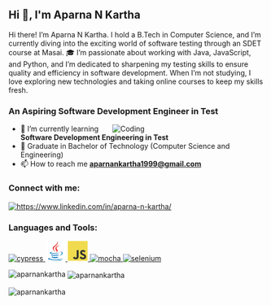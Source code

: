 ## Hi 👋, I'm Aparna N Kartha

Hi there! I’m Aparna N Kartha. I hold a B.Tech in Computer Science, and I’m currently diving into the exciting world of software testing through an SDET course at Masai. 🎓
I’m passionate about working with Java, JavaScript, and Python, and I’m dedicated to sharpening my testing skills to ensure quality and efficiency in software development.
When I’m not studying, I love exploring new technologies and taking online courses to keep my skills fresh.

<h3 align="left">An Aspiring Software Development Engineer in Test</h3>


<img align="right" alt="Coding" width="300" src="https://i.pinimg.com/originals/79/9e/0d/799e0d7779f6ea6c3a89885ff60c55af.gif">

- 🌱 I’m currently learning **Software Development Engineering in Test**
- 💬 Graduate in Bachelor of Technology (Computer Science and Engineering)
- 📫 How to reach me **aparnankartha1999@gmail.com**

<h3 align="left">Connect with me:</h3>
<p align="left">
<a href="https://linkedin.com/in/https://www.linkedin.com/in/aparna-n-kartha/" target="blank"><img align="center" src="https://raw.githubusercontent.com/rahuldkjain/github-profile-readme-generator/master/src/images/icons/Social/linked-in-alt.svg" alt="https://www.linkedin.com/in/aparna-n-kartha/" height="30" width="40" /></a>
</p>

<h3 align="left">Languages and Tools:</h3>
<p align="left"> <a href="https://www.cypress.io" target="_blank" rel="noreferrer"> <img src="https://raw.githubusercontent.com/simple-icons/simple-icons/6e46ec1fc23b60c8fd0d2f2ff46db82e16dbd75f/icons/cypress.svg" alt="cypress" width="40" height="40"/> </a> <a href="https://www.java.com" target="_blank" rel="noreferrer"> <img src="https://raw.githubusercontent.com/devicons/devicon/master/icons/java/java-original.svg" alt="java" width="40" height="40"/> </a> <a href="https://developer.mozilla.org/en-US/docs/Web/JavaScript" target="_blank" rel="noreferrer"> <img src="https://raw.githubusercontent.com/devicons/devicon/master/icons/javascript/javascript-original.svg" alt="javascript" width="40" height="40"/> </a> <a href="https://mochajs.org" target="_blank" rel="noreferrer"> <img src="https://www.vectorlogo.zone/logos/mochajs/mochajs-icon.svg" alt="mocha" width="40" height="40"/> </a> <a href="https://www.selenium.dev" target="_blank" rel="noreferrer"> <img src="https://raw.githubusercontent.com/detain/svg-logos/780f25886640cef088af994181646db2f6b1a3f8/svg/selenium-logo.svg" alt="selenium" width="40" height="40"/> </a> </p>

<p><img align="left" src="https://github-readme-stats.vercel.app/api/top-langs?username=aparnankartha&show_icons=true&locale=en&layout=compact" alt="aparnankartha" /></p>

<p>&nbsp;<img align="center" src="https://github-readme-stats.vercel.app/api?username=aparnankartha&show_icons=true&locale=en" alt="aparnankartha" /></p>

<p><img align="center" src="https://github-readme-streak-stats.herokuapp.com/?user=aparnankartha&" alt="aparnankartha" /></p>
